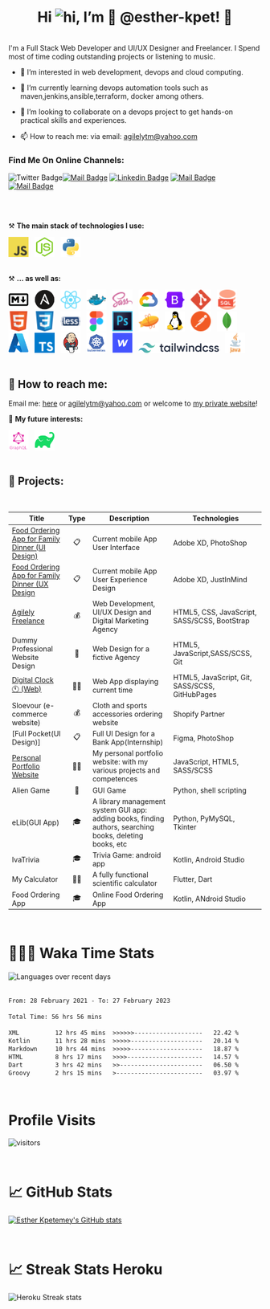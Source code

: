 ## <h1 align='center'> Hi <img src="https://user-images.githubusercontent.com/1303154/88677602-1635ba80-d120-11ea-84d8-d263ba5fc3c0.gif" width="28px" height="28px" alt="hi">, I’m 🌸 @esther-kpet! 🌸</h1>
<br />
I'm a Full Stack Web Developer and UI/UX Designer and Freelancer. I Spend most of time coding outstanding projects or listening to music.  
<br>  

- 👀 I’m interested in web development, devops and cloud computing.  
  
- 🌱 I’m currently learning devops automation tools such as maven,jenkins,ansible,terraform, docker among others.  
- 💞️ I’m looking to collaborate on a devops project to get hands-on practical skills and experiences.  
- 📫 How to reach me: via email: agilelytm@yahoo.com
  <br>  
  
### Find Me On Online Channels:
![Twitter Badge](https://img.shields.io/twitter/follow/es_kpet?style=social)[![Mail Badge](https://img.shields.io/badge/-es_kpet?style=flat&labelColor=e74c3c&logo=youtube&logoColor=white)](https://www.youtube.com/channel/UCHbnIppTZRyZEdS2K33uCMw) [![Linkedin Badge](https://img.shields.io/badge/-es_kpet?style=flat&labelColor=0e76a8&logo=linkedin&logoColor=white)](https://www.linkedin.com/in/esther-e-a-kpetemey/) [![Mail Badge](https://img.shields.io/badge/-@es_kpet?style=flat&labelColor=e84393&logo=instagram&logoColor=white)](https://instagram.com/esther_kpet) [![Mail Badge](https://img.shields.io/badge/-es_kpet?style=flat&labelColor=c0392b&logo=gmail&logoColor=white)](mailto:agilelytm@yahoo.com)


<!---
esther-kpet/esther-kpet is a ✨ special ✨ repository because its `README.md` (this file) appears on your GitHub profile.
You can click the Preview link to take a look at your changes.
--->

<br />
<br />

⚒ **The main stack of technologies I use:**
<div>
    <img src='img/icons/Javascript.svg' title='Javascript' alt='Javascript Programming Language Icon' width='40'>&nbsp;&nbsp;
    <img src='img/icons/nodejs-original.svg' title='NodeJs' alt='NodeJs' width='40'>&nbsp;&nbsp;
    <img src='img/icons/python-original.svg' title='Python' alt='Python Programming Language Icon' width='40'>&nbsp;&nbsp;
</div>
<br />

⚒ **... as well as:**
<div>
    <img src='img/icons/markdown-original.svg' title='Markdown' alt='Markdown' width='40'>&nbsp;&nbsp;
    <img src='img/icons/ansible-original.svg' title='Ansible' alt='Ansible' width='40'>&nbsp;&nbsp;
    <img src='img/icons/React.svg' title='React' alt='React' width='40'>&nbsp;&nbsp;
    <img src='img/icons/docker-original.svg' title='Docker' alt='Docker' width='40'>&nbsp;&nbsp;
    <img src='img/icons/SASS.svg' title='SASS / SCSS' alt='SASS / SCSS' width='40'>&nbsp;&nbsp;
    <img src='img/icons/googlecloud-original.svg' title='Google Cloud' alt='Google Cloud' width='40'>&nbsp;&nbsp;
    <img src='img/icons/bootstrap-original.svg' title='Bootstrap' alt='Bootstrap' width='40'>&nbsp;&nbsp;
    <img src='img/icons/Git.svg' title='Git' alt='Git' width='40'>&nbsp;&nbsp;
    <img src='img/icons/SQL.svg' title='SQL' alt='SQL' width='40'>&nbsp;&nbsp;
    <img src='img/icons/HTML.svg' title='HTML' alt='HTML' width='40'>&nbsp;&nbsp;
    <img src='img/icons/CSS.svg' title='CSS' alt='CSS' width='40'>&nbsp;&nbsp;
    <img src='img/icons/Less.svg' title='Less' alt='Less' width='40'>&nbsp;&nbsp;
    <img src='img/icons/Figma.svg' title='Figma' alt='Figma' width='40'>&nbsp;&nbsp;
    <img src='img/icons/Photoshop.svg' title='Photoshop' alt='Photoshop' width='40'>&nbsp;&nbsp;
    <img src='img/icons/Zeplin.svg' title='Zeplin' alt='Zeplin' width='40'>&nbsp;&nbsp;
    <img src='img/icons/linux-original.svg' title='Linux' alt='Linux' width='40'>&nbsp;&nbsp;
    <img src='img/icons/Postman.svg' title='Postman' alt='Postman' width='40'>&nbsp;&nbsp;
    <img src='img/icons/mongodb-original.svg' title='MongoDB' alt='MongoDB' width='40'>&nbsp;&nbsp;
    <img src='img/icons/azure-original.svg' title='Mircosoft Azure' alt='Microsoft Azure' width='40'>&nbsp;&nbsp;
    <img src='img/icons/Typescript.svg' title='Typescript' alt='Typescript' width='40'>&nbsp;&nbsp;
    <img src='img/icons/jenkins-original.svg' title='Jenkins' alt='Jenkins' width='40'>&nbsp;&nbsp;
    <img src='img/icons/kubernetes-plain-wordmark.svg' title='Kubernetes' alt='Kubernetes' width='40'>&nbsp;&nbsp;
    <img src='img/icons/webflow-original.svg' title='Webflow' alt='Webflow' width='40'>&nbsp;&nbsp;
    <img src='img/icons/Tailwindcss-wordmark-01.svg' title='TailWind CSS' alt='TailWind CSS' width='160'>&nbsp;&nbsp;
    <img src='img/icons/Java.svg' title='Java' alt='Java' width='40'>&nbsp;&nbsp;
</div>
<br />

## 🔎 How to reach me:
<p>Email me: <a href='mailto:kpetemeyesther@gmail.com'>here</a> or <a href='mailto:agilelytm@yahoo.com'>agilelytm@yahoo.com</a> or welcome to <a href='https://portfolio.estherkpetemey.com' alt='Esther Kpetemey Personal Portfolio Website' target='_blank'>my private website</a>!</p>


🔬 **My future interests:**
<div>
    <img src='img/icons/graphql-plain-wordmark.svg' title='GraphQL' alt='GraphQL' width='40'>&nbsp;&nbsp;
    <img src='img/icons/gradle-plain.svg' title='Java' alt='Java' width='40'>&nbsp;&nbsp;
</div>
<br />

## 🎯 Projects:
<br />

| Title        | Type        | Description          | Technologies  |
| ------------- | ------------- | ------------- | ----- |
| [Food Ordering App for Family Dinner (UI Design)](https://www.behance.net/agilely) | <div align='center' title='Persoanl Projec' >📋</div> | Current mobile App User Interface | Adobe XD, PhotoShop |
| [Food Ordering App for Family Dinner (UX Design](https://apps.apple.com/ru/app/docuforce/id1583931741) | <div align='center' title='Persoanl Project' >📋</div> | Current mobile App User Experience Design | Adobe XD, JustInMind |
| [Agilely Freelance](https://esther-kpet.github.io/agilely_freelance/index.html) | <div align='center' title='Private Agency Website'>💰</div> | Web Development, UI/UX Design and Digital Marketing Agency |  HTML5, CSS, JavaScript, SASS/SCSS, BootStrap |
| Dummy Professional Website Design | <div align='center' title='Portfolio' >🚀</div> | Web Design for a fictive Agency | HTML5, JavaScript,SASS/SCSS, Git |
| [Digital Clock 🕚 (Web)](https://esther-kpet.github.io/iva-clock.github.io/) | <div align='center' title='Portfolio' >👩‍💻</div> | Web App displaying current time | HTML5, JavaScript, Git, SASS/SCSS, GitHubPages |
| Sloevour (e-commerce website)| <div align='center' title='Commercial'>💰</div> | Cloth and sports accessories ordering website | Shopify Partner |
| [Full Pocket(UI Design)] | <div align='center' title='Internship'>📋</div> | Full UI Design for a Bank App(Internship) | Figma, PhotoShop |
| [Personal Portfolio Website](https://portfolio.estherkpetemey.com/) | <div align='center' title='Personal Website'>👩‍💻</div> | My personal portfolio website: with my various projects and competences| JavaScript, HTML5, SASS/SCSS|
|Alien Game| <div align='center' title='Private'>🚀</div> | GUI Game | Python, shell scripting| <div align='center' title='Training'>🎓</div> | Library Management System  |
|eLib(GUI App)| <div align='center' title='College Minor Project'>🎓</div> | A library management system GUI app: adding books, finding authors, searching books, deleting books, etc | Python, PyMySQL, Tkinter | 
|IvaTrivia| <div align='center' title='Training'>🎓</div> | Trivia Game: android app | Kotlin, Android Studio|
|My Calculator| <div align='center' title='Personal Project'>👩‍💻</div> | A fully functional scientific calculator | Flutter, Dart|
|Food Ordering App| <div align='center' title='Major Project'>🎓</div> |Online Food Ordering App|Kotlin, ANdroid Studio|
<br />

## <h1 align="left">👩🏽‍💻 Waka Time Stats</h1>
<div align='left'>
    <img src='https://github-readme-stats.vercel.app/api/wakatime?username=dev_esther&layout=compact' alt='Languages over recent days' align='center' />
</div>

<br />

<!--START_SECTION:waka-->

```text
From: 28 February 2021 - To: 27 February 2023

Total Time: 56 hrs 56 mins

XML          12 hrs 45 mins  >>>>>>-------------------   22.42 %
Kotlin       11 hrs 28 mins  >>>>>--------------------   20.14 %
Markdown     10 hrs 44 mins  >>>>>--------------------   18.87 %
HTML         8 hrs 17 mins   >>>>---------------------   14.57 %
Dart         3 hrs 42 mins   >>-----------------------   06.50 %
Groovy       2 hrs 15 mins   >------------------------   03.97 %
```

<!--END_SECTION:waka-->
<br />

## <h1 align="left">Profile Visits</h1>
![visitors](https://visitor-badge.glitch.me/badge?page_id=esther-kpet.esther-kpet&left_color=green&right_color=red)

<br/>

## <h1 align="left">📈 GitHub Stats </h1>
[![Esther Kpetemey's GitHub stats](https://github-readme-stats.vercel.app/api?username=esther-kpet&count_private=true&show_icons=true)](https://github.com/anuraghazra/github-readme-stats)



<br>

## <h1 align="left">📈 Streak Stats Heroku</h1>
<div >
    <img src='https://github-readme-streak-stats.herokuapp.com/?user=esther-kpet' alt='Heroku Streak stats' />
</div>


